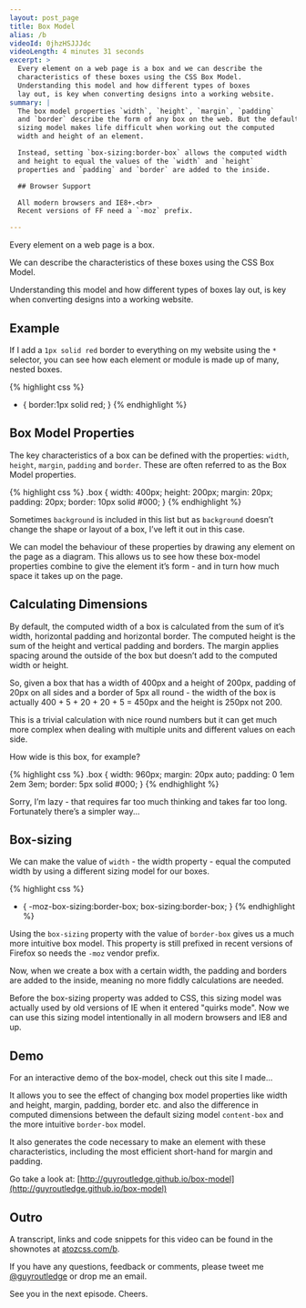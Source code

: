 ```yaml
---
layout: post_page
title: Box Model
alias: /b
videoId: 0jhzHSJJJdc
videoLength: 4 minutes 31 seconds
excerpt: >
  Every element on a web page is a box and we can describe the 
  characteristics of these boxes using the CSS Box Model. 
  Understanding this model and how different types of boxes 
  lay out, is key when converting designs into a working website.
summary: |
  The box model properties `width`, `height`, `margin`, `padding` 
  and `border` describe the form of any box on the web. But the default 
  sizing model makes life difficult when working out the computed 
  width and height of an element. 

  Instead, setting `box-sizing:border-box` allows the computed width
  and height to equal the values of the `width` and `height` 
  properties and `padding` and `border` are added to the inside.

  ## Browser Support

  All modern browsers and IE8+.<br>
  Recent versions of FF need a `-moz` prefix.

---
```


Every element on a web page is a box.

We can describe the characteristics of these boxes using the CSS Box
Model.

Understanding this model and how different types of boxes lay out, is
key when converting designs into a working website.

## Example

If I add a `1px solid red` border to everything on my website using the
`*` selector, you can see how each element or module is made up of many,
nested boxes.

{% highlight css %}
* {
	border:1px solid red;
}
{% endhighlight %}

## Box Model Properties

The key characteristics of a box can be defined with the properties:
`width`, `height`, `margin`, `padding` and `border`. These are often
referred to as the Box Model properties.

{% highlight css %}
.box {
	width: 400px;
	height: 200px;
	margin: 20px;
	padding: 20px;
	border: 10px solid #000;
}
{% endhighlight %}

Sometimes `background` is included in this list but as `background`
doesn’t change the shape or layout of a box, I’ve left it out in this case.

We can model the behaviour of these properties by drawing any element on
the page as a diagram. This allows us to see how these box-model
properties combine to give the element it’s form - and in turn how much
space it takes up on the page.

## Calculating Dimensions

By default, the computed width of a box is calculated from the sum of
it’s width, horizontal padding and horizontal border. The computed
height is the sum of the height and vertical padding and borders. The
margin applies spacing around the outside of the box but doesn’t add to
the computed width or height.

So, given a box that has a width of 400px and a height of 200px, padding
of 20px on all sides and a border of 5px all round - the width of the box is
actually 400 + 5 + 20 + 20 + 5 = 450px and the height is 250px not 200.

This is a trivial calculation with nice round numbers but it can get
much more complex when dealing with multiple units and different values
on each side.

How wide is this box, for example?

{% highlight css %}
.box {
	width: 960px;
	margin: 20px auto;
	padding: 0 1em 2em 3em;
	border: 5px solid #000;
}
{% endhighlight %}

Sorry, I’m lazy - that requires far too much thinking and takes far too long. 
Fortunately there’s a simpler way...

## Box-sizing

We can make the value of `width` - the width property - equal the
computed width by using a different sizing model for our boxes.

{% highlight css %}
* {
	-moz-box-sizing:border-box;
	     box-sizing:border-box;
}
{% endhighlight %}

Using the `box-sizing` property with the value of `border-box` gives us
a much more intuitive box model. This property is still prefixed in
recent versions of Firefox so needs the `-moz` vendor prefix.

Now, when we create a box with a certain width, the padding and borders
are added to the inside, meaning no more fiddly calculations are needed.

Before the box-sizing property was added to CSS, this sizing model was 
actually used by old versions of IE when it entered "quirks mode". Now
we can use this sizing model intentionally in all modern browsers and 
IE8 and up.

## Demo

For an interactive demo of the box-model, check out this site I made...

It allows you to see the effect of changing box model properties like
width and height, margin, padding, border etc. and also the difference
in computed dimensions between the default sizing model `content-box`
and the more intuitive `border-box` model. 

It also generates the code necessary to make an element with these
characteristics, including the most efficient short-hand for margin and
padding. 

Go take a look at: [http://guyroutledge.github.io/box-model](http://guyroutledge.github.io/box-model)

## Outro

A transcript, links and code snippets for this video can be found in the
shownotes at [atozcss.com/b](http://www.atozcss.com/b).

If you have any questions, feedback or comments, please tweet me
[@guyroutledge](http://www.twitter.com/guyroutledge) or drop me an email.

See you in the next episode. Cheers.

